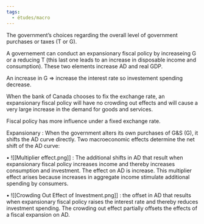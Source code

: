 ```yaml
---
tags:
  - études/macro
---
```

The government’s choices regarding the overall level of government purchases or taxes (T or G).

A governement can conduct an expansionary fiscal policy by increaseing G or a reducing T (this last one leads to an increase in disposable income and consumption). These two elements increase AD and real GDP.

An increase in G => increase the interest rate so investement spending decrease. 

When the bank of Canada chooses to fix the exchange rate, an expansionary fiscal policy will have no crowding out effects and will cause a very large increase in the demand for goods and services.


Fiscal policy has more influence under a fixed exchange rate.


Expansionary : 
When the government alters its own purchases of G&S (G), it shifts the AD curve directly.
Two macroeconomic effects determine the net shift of the AD curve:

• ![[Multiplier effect.png]] : The additional shifts in AD that result when expansionary fiscal policy increases income and thereby increases consumption and investment.
The effect on AD is increase. 
This multiplier effect arises because increases in aggregate income stimulate additional spending by consumers.

• ![[Crowding Out Effect of Investment.png]] : the offset in AD that results when expansionary fiscal policy raises the interest rate and thereby reduces investment spending. 
The crowding out effect partially offsets the effects of a fiscal expansion on AD.	


